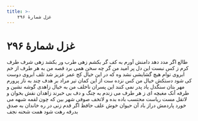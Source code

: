 ```yaml
---
title: >-
    غزل شمارهٔ ۲۹۶
---
```

# غزل شمارهٔ ۲۹۶

طالع اگر مدد دهد دامنش آورم به کف
گر بکشم زهی طرب ور بکشد زهی شرف
طرف کرم ز کس نبست این دل پر امید من
گر چه سخن همی برد قصه من به هر طرف
از خم ابروی توام هیچ گشایشی نشد
وه که در این خیال کج عمر عزیز شد تلف
ابروی دوست کی شود دستکش خیال من
کس نزده ست از این کمان تیر مراد بر هدف
چند به ناز پرورم مهر بتان سنگدل
یاد پدر نمی کنند این پسران ناخلف
من به خیال زاهدی گوشه نشین و طرفه آنک
مغبچه ای ز هر طرف می زندم به چنگ و دف
بی خبرند زاهدان نقش بخوان و لاتقل
مست ریاست محتسب باده بده و لاتخف
صوفی شهر بین که چون لقمه شبهه می خورد
پاردمش دراز باد آن حیوان خوش علف
حافظ اگر قدم زنی در ره خاندان به صدق
بدرقه رهت شود همت شحنه نجف
